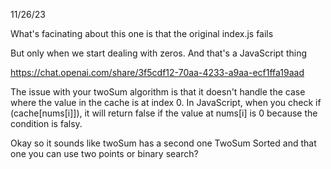 11/26/23

What's facinating about this one is that the original index.js fails

But only when we start dealing with zeros. And that's a JavaScript thing

https://chat.openai.com/share/3f5cdf12-70aa-4233-a9aa-ecf1ffa19aad


The issue with your twoSum algorithm is that it doesn't handle the case where the value in the cache is at index 0. In JavaScript, when you check if (cache[nums[i]]), it will return false if the value at nums[i] is 0 because the condition is falsy.

Okay so it sounds like twoSum has a second one TwoSum Sorted and that one you can use 
two points or binary search?
